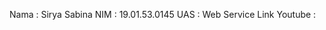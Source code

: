 Nama         : Sirya Sabina
NIM          : 19.01.53.0145
UAS          : Web Service
Link Youtube : 
